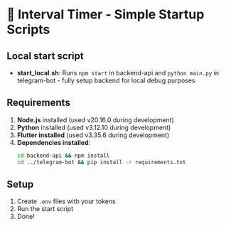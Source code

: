 # 🚀 Interval Timer - Simple Startup Scripts

## Local start script

- **start_local.sh**: Runs `npm start` in backend-api and `python main.py` in telegram-bot - fully setup backend for local debug purposes

## Requirements

1. **Node.js** installed (used v20.16.0 during development)
2. **Python** installed (used v3.12.10 during development)
3. **Flutter installed** (used v3.35.6 during development)
4. **Dependencies installed**:
   ```bash
   cd backend-api && npm install
   cd ../telegram-bot && pip install -r requirements.txt
   ```

## Setup

1. Create `.env` files with your tokens
2. Run the start script
3. Done!
